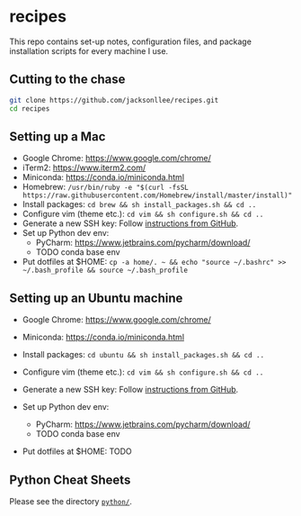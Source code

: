 recipes
=======

This repo contains set-up notes, configuration files, and package installation scripts 
for every machine I use.


Cutting to the chase
--------------------

```bash
git clone https://github.com/jacksonllee/recipes.git
cd recipes
```


Setting up a Mac
----------------

- Google Chrome: https://www.google.com/chrome/
- iTerm2: https://www.iterm2.com/
- Miniconda: https://conda.io/miniconda.html
- Homebrew: `/usr/bin/ruby -e "$(curl -fsSL https://raw.githubusercontent.com/Homebrew/install/master/install)"`
- Install packages: `cd brew && sh install_packages.sh && cd ..`
- Configure vim (theme etc.): `cd vim && sh configure.sh && cd ..`
- Generate a new SSH key: Follow [instructions from GitHub](https://help.github.com/articles/generating-a-new-ssh-key-and-adding-it-to-the-ssh-agent/).
- Set up Python dev env:
    * PyCharm: https://www.jetbrains.com/pycharm/download/
    * TODO conda base env
- Put dotfiles at $HOME: `cp -a home/. ~ && echo "source ~/.bashrc" >> ~/.bash_profile && source ~/.bash_profile`


Setting up an Ubuntu machine
----------------------------

- Google Chrome: https://www.google.com/chrome/
- Miniconda: https://conda.io/miniconda.html
- Install packages: `cd ubuntu && sh install_packages.sh && cd ..`
- Configure vim (theme etc.): `cd vim && sh configure.sh && cd ..`
- Generate a new SSH key: Follow [instructions from GitHub](https://help.github.com/articles/generating-a-new-ssh-key-and-adding-it-to-the-ssh-agent/).
- Set up Python dev env:
    * PyCharm: https://www.jetbrains.com/pycharm/download/
    * TODO conda base env

- Put dotfiles at $HOME: TODO


Python Cheat Sheets
-------------------

Please see the directory [`python/`](python).
